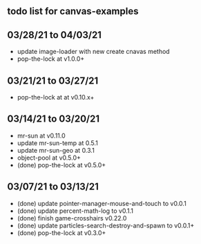 ## todo list for canvas-examples

## 03/28/21 to 04/03/21
* update image-loader with new create cnavas method
* pop-the-lock at v1.0.0+

## 03/21/21 to 03/27/21
* pop-the-lock at at v0.10.x+

## 03/14/21 to 03/20/21
* mr-sun at v0.11.0
* update mr-sun-temp at 0.5.1
* update mr-sun-geo at 0.3.1
* object-pool at v0.5.0+
* (done) pop-the-lock at v0.5.0+

## 03/07/21 to 03/13/21
* (done) update pointer-manager-mouse-and-touch to v0.0.1
* (done) update percent-math-log to v0.1.1
* (done) finish game-crosshairs v0.22.0
* (done) update particles-search-destroy-and-spawn to v0.0.1+
* (done) pop-the-lock at v0.3.0+
